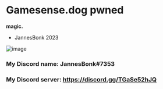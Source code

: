 # Gamesense.dog pwned
**magic.**
- JannesBonk 2023

![image](https://cdn3.emoji.gg/emojis/9550-idk.png)

### My Discord name: JannesBonk#7353
### My Discord server: https://discord.gg/TGaSe52hJQ


